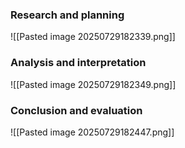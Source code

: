 ### Research and planning
![[Pasted image 20250729182339.png]]

### Analysis and interpretation
![[Pasted image 20250729182349.png]]

### Conclusion and evaluation
![[Pasted image 20250729182447.png]]